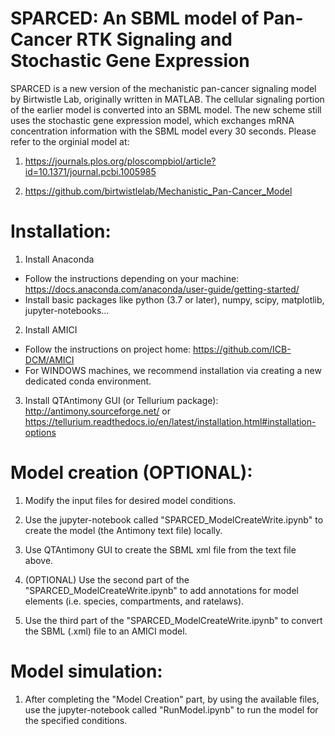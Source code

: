 # SPARCED: An SBML model of Pan-Cancer RTK Signaling and Stochastic Gene Expression 

SPARCED is a new version of the mechanistic pan-cancer signaling model by Birtwistle Lab, originally written in MATLAB. The cellular signaling portion of the earlier model is converted into an SBML model. The new scheme still uses the stochastic gene expression model, which exchanges mRNA concentration information with the SBML model every 30 seconds. Please refer to the orginial model at:

1) https://journals.plos.org/ploscompbiol/article?id=10.1371/journal.pcbi.1005985

2) https://github.com/birtwistlelab/Mechanistic_Pan-Cancer_Model


# Installation:

1) Install Anaconda
- Follow the instructions depending on your machine: https://docs.anaconda.com/anaconda/user-guide/getting-started/
- Install basic packages like python (3.7 or later), numpy, scipy, matplotlib, jupyter-notebooks...

2) Install AMICI
- Follow the instructions on project home: https://github.com/ICB-DCM/AMICI
- For WINDOWS machines, we recommend installation via creating a new dedicated conda environment. 

3) Install QTAntimony GUI (or Tellurium package): http://antimony.sourceforge.net/ or https://tellurium.readthedocs.io/en/latest/installation.html#installation-options


# Model creation (OPTIONAL):

1) Modify the input files for desired model conditions.

2) Use the jupyter-notebook called "SPARCED_ModelCreateWrite.ipynb" to create the model (the Antimony text file) locally.

3) Use QTAntimony GUI to create the SBML xml file from the text file above.

4) (OPTIONAL) Use the second part of the "SPARCED_ModelCreateWrite.ipynb" to add annotations for model elements (i.e. species, compartments, and ratelaws).

5) Use the third part of the "SPARCED_ModelCreateWrite.ipynb" to convert the SBML (.xml) file to an AMICI model.


# Model simulation:

1) After completing the "Model Creation" part, by using the available files, use the jupyter-notebook called "RunModel.ipynb" to run the model for the specified conditions.













